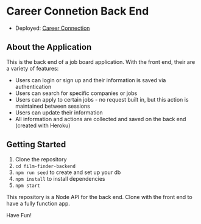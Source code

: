 # Career Connetion Back End

 - Deployed: [Career Connection](http://career-connection.demo.nickweeden.com/)

## About the Application

This is the back end of a job board application. With the front end, their are a variety of features:

 - Users can login or sign up and their information is saved via authentication
 - Users can search for specific companies or jobs
 - Users can apply to certain jobs - no request built in, but this action is maintained between sessions
 - Users can update their information
 - All information and actions are collected and saved on the back end (created with Heroku)

## Getting Started
1. Clone the repository
2. `cd film-finder-backend`
3. `npm run seed` to create and set up your db
4. `npm install` to install dependencies
5. `npm start`

This repository is a Node API for the back end. Clone with the front end to have a fully function app.

Have Fun!
